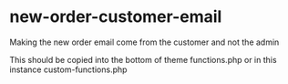 # new-order-customer-email
Making the new order email come from the customer and not the admin

This should be copied into the bottom of theme functions.php or in this instance custom-functions.php

